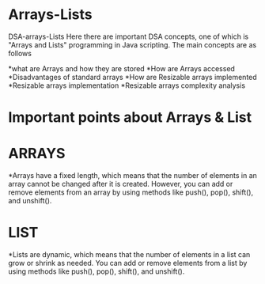 # Arrays-Lists
DSA-arrays-Lists 
Here there are important DSA concepts, one of which is "Arrays and Lists" programming in Java scripting. The main concepts are as follows

*what are Arrays and how they are stored
*How are Arrays accessed
*Disadvantages of standard arrays
*How are Resizable arrays implemented
*Resizable arrays implementation
*Resizable arrays complexity analysis

# Important points about Arrays & List

# ARRAYS
*Arrays have a fixed length, which means that the number of elements in an array cannot be changed after it is created. However, you can add or remove elements from an array by using methods like push(), pop(), shift(), and unshift().

# LIST
*Lists are dynamic, which means that the number of elements in a list can grow or shrink as needed. You can add or remove elements from a list by using methods like push(), pop(), shift(), and unshift().
